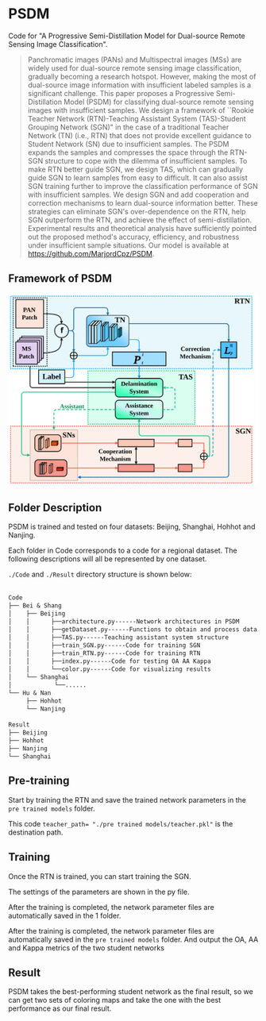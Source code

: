 # PSDM
Code for "A Progressive Semi-Distillation Model for Dual-source Remote Sensing Image Classification".



> Panchromatic images (PANs) and Multispectral images (MSs) are widely used for dual-source remote sensing image classification, gradually becoming a research hotspot. However, making the most of dual-source image information with insufficient labeled samples is a significant challenge. This paper proposes a Progressive Semi-Distillation Model (PSDM) for classifying dual-source remote sensing images with insufficient samples. We design a framework of ``Rookie Teacher Network (RTN)-Teaching Assistant System (TAS)-Student Grouping Network (SGN)" in the case of a traditional Teacher Network (TN) (i.e., RTN) that does not provide excellent guidance to Student Network (SN) due to insufficient samples. The PSDM expands the samples and compresses the space through the RTN-SGN structure to cope with the dilemma of insufficient samples. To make RTN better guide SGN, we design TAS, which can gradually guide SGN to learn samples from easy to difficult. It can also assist SGN training further to improve the classification performance of SGN with insufficient samples. We design SGN and add cooperation and correction mechanisms to learn dual-source information better. These strategies can eliminate SGN's over-dependence on the RTN, help SGN outperform the RTN, and achieve the effect of semi-distillation. Experimental results and theoretical analysis have sufficiently pointed out the proposed method's accuracy, efficiency, and robustness under insufficient sample situations. Our model is available at https://github.com/MarjordCpz/PSDM.

## Framework of PSDM
![avatar](framework.svg)


## Folder Description

PSDM is trained and tested on four datasets: Beijing, Shanghai, Hohhot and Nanjing.

Each folder in Code corresponds to a code for a regional dataset. The following descriptions will all be represented by one dataset.

`./Code` and `./Result` directory structure is shown below:

```

Code
├── Bei & Shang
│    ├── Beijing
│    │      ├──architecture.py------Network architectures in PSDM
│    │      ├──getDataset.py------Functions to obtain and process data
│    │      ├──TAS.py------Teaching assistant system structure
│    │      ├──train_SGN.py------Code for training SGN
│    │      ├──train_RTN.py------Code for training RTN
│    │      ├──index.py------Code for testing OA AA Kappa
│    │      └──color.py------Code for visualizing results
│    └── Shanghai
│            └──......
└── Hu & Nan
​     ├── Hohhot
​     └── Nanjing

Result
├── Beijing
├── Hohhot
├── Nanjing 
└── Shanghai
```

## Pre-training
Start by training the RTN and save the trained network parameters in the `pre trained models` folder.

This code ``` teacher_path= "./pre trained models/teacher.pkl" ``` is the destination path.


## Training
Once the RTN is trained, you can start training the SGN.

The settings of the parameters are shown in the py file.

After the training is completed, the network parameter files are automatically saved in the 1 folder.

After the training is completed, the network parameter files are automatically saved in the `pre trained models` folder. And output the OA, AA and Kappa metrics of the two student networks
## Result
PSDM takes the best-performing student network as the final result, so we can get two sets of coloring maps and take the one with the best performance as our final result.
